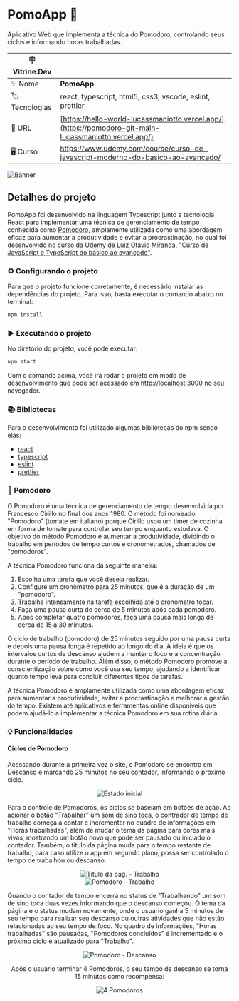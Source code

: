 # PomoApp 🍅

Aplicativo Web que implementa a técnica do Pomodoro, controlando seus ciclos e informando horas trabalhadas.

| :placard: Vitrine.Dev |     |
| -------------  | --- |
| :sparkles: Nome        | **PomoApp**
| :label: Tecnologias | react, typescript, html5, css3, vscode, eslint, prettier
| :rocket: URL         | [https://hello-world-lucassmaniotto.vercel.app/](https://pomodoro-git-main-lucassmaniotto.vercel.app/)
| 🖥 Curso    | https://www.udemy.com/course/curso-de-javascript-moderno-do-basico-ao-avancado/

![Banner](https://github.com/lucassmaniotto/Pomodoro/assets/101435037/226b070c-d1a4-4bbb-9c9c-7d283ad465bd#vitrinedev)

## Detalhes do projeto

PomoApp foi desenvolvido na linguagem Typescript junto a tecnologia React para implementar uma técnica de gerenciamento de tempo conhecida como [Pomodoro](https://github.com/lucassmaniotto/Pomodoro#-pomodoro), amplamente utilizada como uma abordagem eficaz para aumentar a produtividade e evitar a procrastinação, no qual foi desenvolvido no curso da Udemy de [Luiz Otávio Miranda](https://www.udemy.com/user/luiz-otavio-miranda/), ["Curso de JavaScript e TypeScript do básico ao avançado"](https://www.udemy.com/course/curso-de-javascript-moderno-do-basico-ao-avancado/#instructor-1).

### ⚙️ Configurando o projeto
Para que o projeto funcione corretamente, é necessário instalar as dependências do projeto. Para isso, basta executar o comando abaixo no terminal:
```bash
npm install
```

### ▶️ Executando o projeto
No diretório do projeto, você pode executar:
```bash
npm start
```
Com o comando acima, você irá rodar o projeto em modo de desenvolvimento que pode ser acessado em [http://localhost:3000](http://localhost:3000) no seu navegador.

### 📚 Bibliotecas
Para o desenvolvimento foi utilizado algumas bibliotecas do npm sendo elas:
* [react](https://www.npmjs.com/package/react)
* [typescript](https://www.npmjs.com/package/typescript)
* [eslint](https://www.npmjs.com/package/eslint)
* [prettier](https://www.npmjs.com/package/prettier)

### 🍅 Pomodoro
O Pomodoro é uma técnica de gerenciamento de tempo desenvolvida por Francesco Cirillo no final dos anos 1980. O método foi nomeado "Pomodoro" (tomate em italiano) porque Cirillo usou um timer de cozinha em forma de tomate para controlar seu tempo enquanto estudava. O objetivo do método Pomodoro é aumentar a produtividade, dividindo o trabalho em períodos de tempo curtos e cronometrados, chamados de "pomodoros".

A técnica Pomodoro funciona da seguinte maneira:
1. Escolha uma tarefa que você deseja realizar.
2. Configure um cronômetro para 25 minutos, que é a duração de um "pomodoro".
3. Trabalhe intensamente na tarefa escolhida até o cronômetro tocar.
4. Faça uma pausa curta de cerca de 5 minutos após cada pomodoro.
5. Após completar quatro pomodoros, faça uma pausa mais longa de cerca de 15 a 30 minutos.

O ciclo de trabalho (pomodoro) de 25 minutos seguido por uma pausa curta e depois uma pausa longa é repetido ao longo do dia. A ideia é que os intervalos curtos de descanso ajudem a manter o foco e a concentração durante o período de trabalho. Além disso, o método Pomodoro promove a conscientização sobre como você usa seu tempo, ajudando a identificar quanto tempo leva para concluir diferentes tipos de tarefas.

A técnica Pomodoro é amplamente utilizada como uma abordagem eficaz para aumentar a produtividade, evitar a procrastinação e melhorar a gestão do tempo. Existem até aplicativos e ferramentas online disponíveis que podem ajudá-lo a implementar a técnica Pomodoro em sua rotina diária.

### 💡 Funcionalidades

#### Ciclos de Pomodoro
Acessando durante a primeira vez o site, o Pomodoro se encontra em Descanso e marcando 25 minutos no seu contador, informando o próximo ciclo.

<div align="center">
  <img alt="Estado inicial" src="https://github.com/lucassmaniotto/Pomodoro/assets/101435037/7c372178-f1c6-45dc-8db5-4edbd8d7f1e1" >
</div>
<p>
  Para o controle de Pomodoros, os ciclos se baseiam em botões de ação. Ao acionar o botão "Trabalhar" um som de sino toca, o contrador de tempo de trabalho começa a contar e incrementar no quadro de informações em "Horas trabalhadas", além de mudar o tema da página para cores mais vivas, mostrando um botão novo que pode ser pausado ou iniciado o contador. Também, o título da página muda para o tempo restante de trabalho, para caso utilize o app em segundo plano, possa ser controlado o tempo de trabalhou ou descanso.
</p>
<div align="center">
  <img alt="Título da pág. - Trabalho" src="https://github.com/lucassmaniotto/Pomodoro/assets/101435037/c600a911-543a-4eed-bdab-f0833a822295" >
</div>
<div align="center">
  <img alt="Pomodoro - Trabalho" src="https://github.com/lucassmaniotto/Pomodoro/assets/101435037/830b2767-561e-42a6-a4f9-3ab713488a52" >
</div>
<p>
  Quando o contador de tempo encerra no status de "Trabalhando" um som de sino toca duas vezes informando que o descanso começou. O tema da página e o status mudam novamente, onde o usuário ganha 5 minutos de seu tempo para realizar seu descanso ou outras atividades que não estão relacionadas ao seu tempo de foco. No quadro de informações, "Horas trabalhadas" são pausadas, "Pomodoros concluídos" é incrementado e o próximo ciclo é atualizado para "Trabalho".
</p>
<div align="center">
  <img alt="Pomodoro - Descanso" src="https://github.com/lucassmaniotto/Pomodoro/assets/101435037/df81d2ca-b0ae-43a6-b47b-70a2c0c546a3" />
</div>
<p align="center">
  Após o usuário terminar 4 Pomodoros, o seu tempo de descanso se torna 15 minutos como recompensa:
</p>
<div align="center">
  <img alt="4 Pomodoros" src="https://github.com/lucassmaniotto/Pomodoro/assets/101435037/0a33080e-1e2e-498b-9bba-4fad1f7e6300" />
</div>


